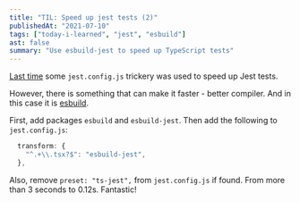 ```yaml
---
title: "TIL: Speed up jest tests (2)"
publishedAt: "2021-07-10"
tags: ["today-i-learned", "jest", "esbuild"]
ast: false
summary: "Use esbuild-jest to speed up TypeScript tests"
---
```


[Last time](2021-07-05-til:-speed%20up%20jest%20tests/) some `jest.config.js` trickery was used to speed up Jest tests.

However, there is something that can make it faster - better compiler. And in this case it is [esbuild](https://github.com/evanw/esbuild).

First, add packages `esbuild` and `esbuild-jest`. Then add the following to `jest.config.js`:

```js
  transform: {
    "^.+\\.tsx?$": "esbuild-jest",
  },
```

Also, remove `preset: "ts-jest",` from `jest.config.js` if found. From more than 3 seconds to 0.12s. Fantastic!
